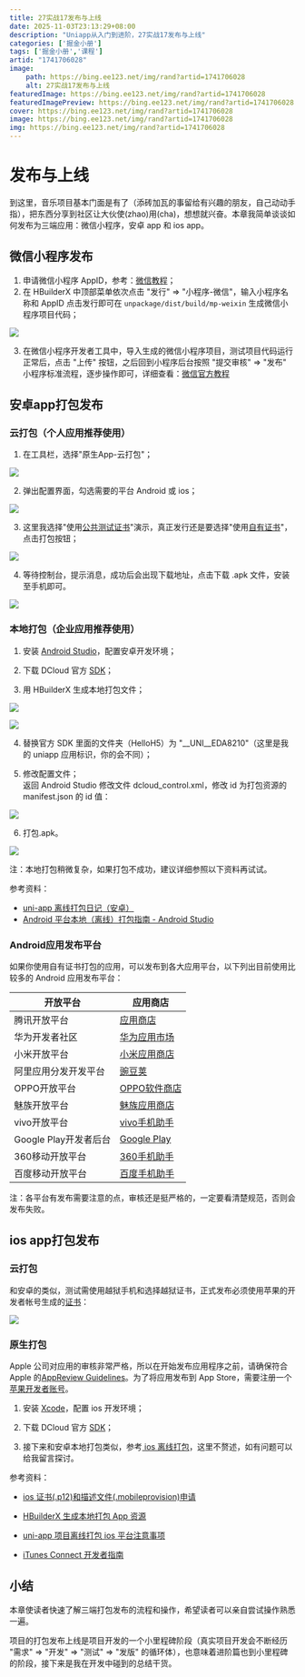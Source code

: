 ```yaml
---
title: 27实战17发布与上线
date: 2025-11-03T23:13:29+08:00
description: "Uniapp从入门到进阶，27实战17发布与上线"
categories: ['掘金小册']
tags: ['掘金小册','课程']
artid: "1741706028"
image:
    path: https://bing.ee123.net/img/rand?artid=1741706028
    alt: 27实战17发布与上线
featuredImage: https://bing.ee123.net/img/rand?artid=1741706028
featuredImagePreview: https://bing.ee123.net/img/rand?artid=1741706028
cover: https://bing.ee123.net/img/rand?artid=1741706028
image: https://bing.ee123.net/img/rand?artid=1741706028
img: https://bing.ee123.net/img/rand?artid=1741706028
---
```


# 发布与上线

到这里，音乐项目基本门面是有了（添砖加瓦的事留给有兴趣的朋友，自己动动手指），把东西分享到社区让大伙使(zhao)用(cha)，想想就兴奋。本章我简单谈谈如何发布为三端应用：微信小程序，安卓 app 和 ios app。

## 微信小程序发布

1. 申请微信小程序 AppID，参考：[微信教程](https://developers.weixin.qq.com/miniprogram/dev/#%E7%94%B3%E8%AF%B7%E5%B8%90%E5%8F%B7)；
2. 在 HBuilderX 中顶部菜单依次点击 "发行" => "小程序-微信"，输入小程序名称和 AppID 点击发行即可在 `unpackage/dist/build/mp-weixin` 生成微信小程序项目代码；

![](https://p1-jj.byteimg.com/tos-cn-i-t2oaga2asx/gold-user-assets/2019/12/29/16f51c54f7f89344~tplv-t2oaga2asx-image.image)

3. 在微信小程序开发者工具中，导入生成的微信小程序项目，测试项目代码运行正常后，点击 "上传" 按钮，之后回到小程序后台按照 "提交审核" => "发布" 小程序标准流程，逐步操作即可，详细查看：[微信官方教程](https://developers.weixin.qq.com/miniprogram/dev/quickstart/basic/release.html)

## 安卓app打包发布

### 云打包（个人应用推荐使用）

1. 在工具栏，选择"原生App-云打包"；

![](https://p1-jj.byteimg.com/tos-cn-i-t2oaga2asx/gold-user-assets/2019/12/29/16f51c5afa817286~tplv-t2oaga2asx-image.image)

2. 弹出配置界面，勾选需要的平台 Android 或 ios；

![](https://p1-jj.byteimg.com/tos-cn-i-t2oaga2asx/gold-user-assets/2019/12/29/16f51c5e87f23f4a~tplv-t2oaga2asx-image.image)

3. 这里我选择"使用[公共测试证书](https://ask.dcloud.net.cn/article/36522)"演示，真正发行还是要选择"使用[自有证书](https://ask.dcloud.net.cn/article/35777)"，点击打包按钮；

![](https://p1-jj.byteimg.com/tos-cn-i-t2oaga2asx/gold-user-assets/2019/12/29/16f51c6210c4cea9~tplv-t2oaga2asx-image.image)

4. 等待控制台，提示消息，成功后会出现下载地址，点击下载 .apk 文件，安装至手机即可。

![](https://p1-jj.byteimg.com/tos-cn-i-t2oaga2asx/gold-user-assets/2019/12/29/16f51c66594ef2d3~tplv-t2oaga2asx-image.image)

### 本地打包（企业应用推荐使用）

1. 安装 [Android Studio](https://developer.android.google.cn/studio/)，配置安卓开发环境；

2. 下载 DCloud 官方 [SDK](https://ask.dcloud.net.cn/article/103)；

3. 用 HBuilderX 生成本地打包文件；

![](https://p1-jj.byteimg.com/tos-cn-i-t2oaga2asx/gold-user-assets/2019/12/29/16f51c6a1eb06b85~tplv-t2oaga2asx-image.image)

![](https://p1-jj.byteimg.com/tos-cn-i-t2oaga2asx/gold-user-assets/2019/12/29/16f51c6d2a99ac68~tplv-t2oaga2asx-image.image)

4. 替换官方 SDK 里面的文件夹（HelloH5）为 "__UNI__EDA8210"（这里是我的 uniapp 应用标识，你的会不同）；

5. 修改配置文件；  
返回 Android Studio 修改文件 dcloud_control.xml，修改 id 为打包资源的 manifest.json 的 id 值：

![](https://p1-jj.byteimg.com/tos-cn-i-t2oaga2asx/gold-user-assets/2019/12/29/16f51c70c826c3b3~tplv-t2oaga2asx-image.image)

6. 打包.apk。

![](https://p1-jj.byteimg.com/tos-cn-i-t2oaga2asx/gold-user-assets/2019/12/29/16f51c77de5325e2~tplv-t2oaga2asx-image.image)

注：本地打包稍微复杂，如果打包不成功，建议详细参照以下资料再试试。

参考资料：

* [uni-app 离线打包日记（安卓）](https://www.jianshu.com/p/a44b1e6fe27e)
* [Android 平台本地（离线）打包指南 - Android Studio](https://ask.dcloud.net.cn/article/508)

### Android应用发布平台

如果你使用自有证书打包的应用，可以发布到各大应用平台，以下列出目前使用比较多的 Android 应用发布平台：

开放平台 | 应用商店
-|-
腾讯开放平台 | [应用商店](https://sj.qq.com/)
华为开发者社区 | [华为应用市场](https://appstore.huawei.com/)
小米开放平台 | [小米应用商店](http://app.mi.com/)
阿里应用分发开发平台 | [豌豆荚](https://www.wandoujia.com/)
OPPO开放平台 | [OPPO软件商店](https://www.heytapmobi.com/)
魅族开放平台 | [魅族应用商店](http://app.flyme.cn/)
vivo开放平台 | [vivo手机助手](http://zs.vivo.com.cn/)
Google Play开发者后台 | [Google Play](https://play.google.com/)
360移动开放平台 | [360手机助手](http://zhushou.360.cn/)
百度移动开放平台 | [百度手机助手](https://shouji.baidu.com/)

注：各平台有发布需要注意的点，审核还是挺严格的，一定要看清楚规范，否则会发布失败。

## ios app打包发布

### 云打包

和安卓的类似，测试需使用越狱手机和选择越狱证书，正式发布必须使用苹果的开发者帐号生成的[证书](https://appstoreconnect.apple.com)：

![](https://p1-jj.byteimg.com/tos-cn-i-t2oaga2asx/gold-user-assets/2019/12/29/16f51c7b7a6ee38b~tplv-t2oaga2asx-image.image)

### 原生打包

Apple 公司对应用的审核非常严格，所以在开始发布应用程序之前，请确保符合 Apple 的[AppReview Guidelines](https://developer.apple.com/app-store/review/)。为了将应用发布到 App Store，需要注册一个[苹果开发者账号](https://developer.apple.com/)。

1. 安装 [Xcode](https://developer.apple.com/xcode/resources/)，配置 ios 开发环境；

2. 下载 DCloud 官方 [SDK](https://ask.dcloud.net.cn/article/103)；

3. 接下来和安卓本地打包类似，参考[ ios 离线打包](https://ask.dcloud.net.cn/article/41)，这里不赘述，如有问题可以给我留言探讨。

参考资料：
* [ios 证书(.p12)和描述文件(.mobileprovision)申请](https://ask.dcloud.net.cn/article/152)

* [HBuilderX 生成本地打包 App 资源](https://ask.dcloud.net.cn/question/60254)

* [uni-app 项目离线打包 ios 平台注意事项](https://ask.dcloud.net.cn/article/35871)

* [iTunes Connect 开发者指南](https://developer.apple.com/support/app-store-connect/)

## 小结

本章使读者快速了解三端打包发布的流程和操作，希望读者可以亲自尝试操作熟悉一遍。

项目的打包发布上线是项目开发的一个小里程碑阶段（真实项目开发会不断经历 "需求" => "开发" => "测试" => "发版" 的循环体），也意味着进阶篇也到小里程碑的阶段，接下来是我在开发中碰到的总结干货。
